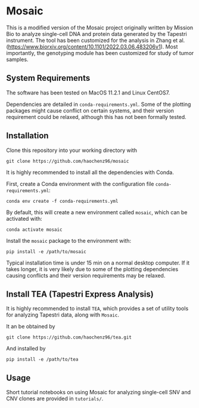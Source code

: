 # Mosaic

This is a modified version of the Mosaic project originally written by Mission Bio to analyze single-cell DNA and protein data generated by the Tapestri instrument. The tool has been customized for the analysis in Zhang et al. (https://www.biorxiv.org/content/10.1101/2022.03.06.483206v1). Most importantly, the genotyping module has been customized for study of tumor samples.


## System Requirements

The software has been tested on MacOS 11.2.1 and Linux CentOS7. 

Dependencies are detailed in `conda-requirements.yml`. Some of the plotting packages might cause conflict on certain systems, and their version requirement could be relaxed, although this has not been formally tested.

## Installation

Clone this repository into your working directory with

    git clone https://github.com/haochenz96/mosaic

It is highly recommended to install all the dependencies with Conda. 

First, create a Conda environment with the configuration file `conda-requirements.yml`:

    conda env create -f conda-requirements.yml

By default, this will create a new environment called `mosaic`, which can be activated with:

    conda activate mosaic 

Install the `mosaic` package to the environment with:

    pip install -e /path/to/mosaic

Typical installation time is under 15 min on a normal desktop computer. If it takes longer, it is very likely due to some of the plotting dependencies causing conflicts and their version requirements may be relaxed.

## Install TEA (Tapestri Express Analysis)

It is highly recommended to install `TEA`, which provides a set of utility tools for analyzing Tapestri data, along with `Mosaic`.

It an be obtained by

    git clone https://github.com/haochenz96/tea.git

And installed by 

    pip install -e /path/to/tea

## Usage

Short tutorial notebooks on using Mosaic for analyzing single-cell SNV and CNV clones are provided in `tutorials/`.